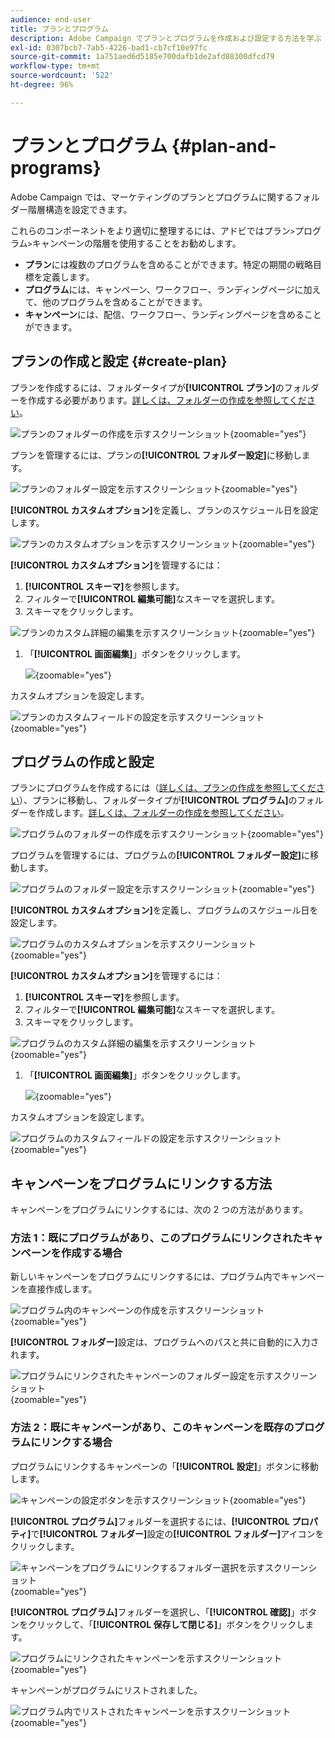 ```yaml
---
audience: end-user
title: プランとプログラム
description: Adobe Campaign でプランとプログラムを作成および設定する方法を学ぶ
exl-id: 0307bcb7-7ab5-4226-bad1-cb7cf10e97fc
source-git-commit: 1a751aed6d5185e700dafb1de2afd88300dfcd79
workflow-type: tm+mt
source-wordcount: '522'
ht-degree: 96%

---
```


# プランとプログラム {#plan-and-programs}

Adobe Campaign では、マーケティングのプランとプログラムに関するフォルダー階層構造を設定できます。

これらのコンポーネントをより適切に整理するには、アドビではプラン`>`プログラム`>`キャンペーンの階層を使用することをお勧めします。

* **プラン**&#x200B;には複数のプログラムを含めることができます。特定の期間の戦略目標を定義します。
* **プログラム**&#x200B;には、キャンペーン、ワークフロー、ランディングページに加えて、他のプログラムを含めることができます。
* **キャンペーン**&#x200B;には、配信、ワークフロー、ランディングページを含めることができます。

## プランの作成と設定 {#create-plan}

プランを作成するには、フォルダータイプが&#x200B;**[!UICONTROL プラン]**&#x200B;のフォルダーを作成する必要があります。[詳しくは、フォルダーの作成を参照してください](../get-started/work-with-folders.md)。

![プランのフォルダーの作成を示すスクリーンショット](assets/plan_create.png){zoomable="yes"}

プランを管理するには、プランの&#x200B;**[!UICONTROL フォルダー設定]**&#x200B;に移動します。

![プランのフォルダー設定を示すスクリーンショット](assets/plan_settings.png){zoomable="yes"}

**[!UICONTROL カスタムオプション]**&#x200B;を定義し、プランのスケジュール日を設定します。

![プランのカスタムオプションを示すスクリーンショット](assets/plan_options.png){zoomable="yes"}

**[!UICONTROL カスタムオプション]**&#x200B;を管理するには：

1. **[!UICONTROL スキーマ]**&#x200B;を参照します。
1. フィルターで&#x200B;**[!UICONTROL 編集可能]**&#x200B;なスキーマを選択します。
1. スキーマをクリックします。

![プランのカスタム詳細の編集を示すスクリーンショット](assets/plan_edit.png){zoomable="yes"}

1. 「**[!UICONTROL 画面編集]**」ボタンをクリックします。

   ![](assets/plan_edit2.png){zoomable="yes"}

カスタムオプションを設定します。

![プランのカスタムフィールドの設定を示すスクリーンショット](assets/plan_customfields.png){zoomable="yes"}

## プログラムの作成と設定

プランにプログラムを作成するには（[詳しくは、プランの作成を参照してください](#create-plan)）、プランに移動し、フォルダータイプが&#x200B;**[!UICONTROL プログラム]**&#x200B;のフォルダーを作成します。[詳しくは、フォルダーの作成を参照してください](../get-started/work-with-folders.md)。

![プログラムのフォルダーの作成を示すスクリーンショット](assets/program_create.png){zoomable="yes"}

プログラムを管理するには、プログラムの&#x200B;**[!UICONTROL フォルダー設定]**&#x200B;に移動します。

![プログラムのフォルダー設定を示すスクリーンショット](assets/program_settings.png){zoomable="yes"}

**[!UICONTROL カスタムオプション]**&#x200B;を定義し、プログラムのスケジュール日を設定します。

![プログラムのカスタムオプションを示すスクリーンショット](assets/program_options.png){zoomable="yes"}

**[!UICONTROL カスタムオプション]**&#x200B;を管理するには：

1. **[!UICONTROL スキーマ]**&#x200B;を参照します。
1. フィルターで&#x200B;**[!UICONTROL 編集可能]**&#x200B;なスキーマを選択します。
1. スキーマをクリックします。

![プログラムのカスタム詳細の編集を示すスクリーンショット](assets/program_edit.png){zoomable="yes"}

1. 「**[!UICONTROL 画面編集]**」ボタンをクリックします。

   ![](assets/program_edit2.png){zoomable="yes"}

カスタムオプションを設定します。

![プログラムのカスタムフィールドの設定を示すスクリーンショット](assets/program_customfields.png){zoomable="yes"}

## キャンペーンをプログラムにリンクする方法

キャンペーンをプログラムにリンクするには、次の 2 つの方法があります。

### 方法 1：既にプログラムがあり、このプログラムにリンクされたキャンペーンを作成する場合

新しいキャンペーンをプログラムにリンクするには、プログラム内でキャンペーンを直接作成します。

![プログラム内のキャンペーンの作成を示すスクリーンショット](assets/program_campaign_create.png){zoomable="yes"}

**[!UICONTROL フォルダー]**&#x200B;設定は、プログラムへのパスと共に自動的に入力されます。

![プログラムにリンクされたキャンペーンのフォルダー設定を示すスクリーンショット](assets/program_campaign_folder.png){zoomable="yes"}

### 方法 2：既にキャンペーンがあり、このキャンペーンを既存のプログラムにリンクする場合

プログラムにリンクするキャンペーンの「**[!UICONTROL 設定]**」ボタンに移動します。

![キャンペーンの設定ボタンを示すスクリーンショット](assets/campaign_settings.png){zoomable="yes"}

**[!UICONTROL プログラム]**&#x200B;フォルダーを選択するには、**[!UICONTROL プロパティ]**&#x200B;で&#x200B;**[!UICONTROL フォルダー]**&#x200B;設定の&#x200B;**[!UICONTROL フォルダー]**&#x200B;アイコンをクリックします。

![キャンペーンをプログラムにリンクするフォルダー選択を示すスクリーンショット](assets/campaign_folder.png){zoomable="yes"}

**[!UICONTROL プログラム]**&#x200B;フォルダーを選択し、「**[!UICONTROL 確認]**」ボタンをクリックして、「**[!UICONTROL 保存して閉じる]**」ボタンをクリックします。

![プログラムにリンクされたキャンペーンを示すスクリーンショット](assets/campaign_linked.png){zoomable="yes"}

キャンペーンがプログラムにリストされました。

![プログラム内でリストされたキャンペーンを示すスクリーンショット](assets/campaign_in_program.png){zoomable="yes"}